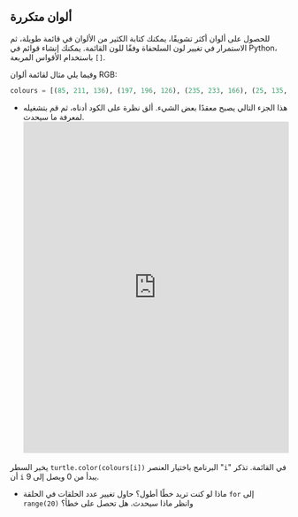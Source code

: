 ## ألوان متكررة

للحصول على ألوان أكثر تشويقًا، يمكنك كتابة الكثير من الألوان في قائمة طويلة، ثم الاستمرار في تغيير لون السلحفاة وفقًا للون القائمة. يمكنك إنشاء قوائم في Python، باستخدام الأقواس المربعة `[]`.

وفيما يلي مثال لقائمة ألوان RGB:

```python
colours = [(85, 211, 136), (197, 196, 126), (235, 233, 166), (25, 135, 222), (211, 64, 159), (159, 165, 106), (178, 160, 125), (36, 192, 70), (231, 184, 204), (63, 203, 219)]
```

- هذا الجزء التالي يصبح معقدًا بعض الشيء. ألق نظرة على الكود أدناه، ثم قم بتشغيله لمعرفة ما سيحدث. <iframe src="https://trinket.io/embed/python/d58123d315" width="100%" height="600" frameborder="0" marginwidth="0" marginheight="0" allowfullscreen></iframe> 

يخبر السطر `turtle.color(colours[i])` البرنامج باختيار العنصر "`i`" في القائمة. تذكر أن `i` يبدأ من 0 ويصل إلى 9.

- ماذا لو كنت تريد خطًا أطول؟ حاول تغيير عدد الحلقات في الحلقة ` for ` إلى `range(20)` وانظر ماذا سيحدث. هل تحصل على خطأ؟